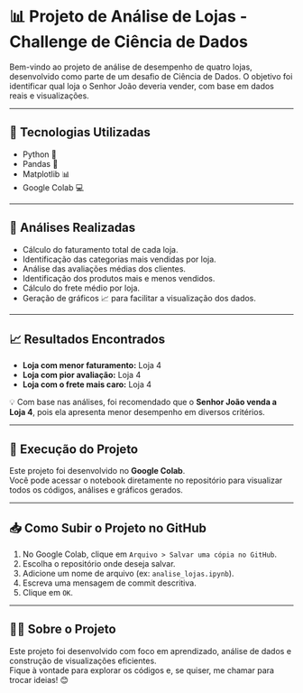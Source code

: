 # 📊 Projeto de Análise de Lojas - Challenge de Ciência de Dados

Bem-vindo ao projeto de análise de desempenho de quatro lojas, desenvolvido como parte de um desafio de Ciência de Dados. O objetivo foi identificar qual loja o Senhor João deveria vender, com base em dados reais e visualizações.

---

## 🚀 Tecnologias Utilizadas
- Python 🐍
- Pandas 📂
- Matplotlib 📊
- Google Colab 💻

---

## 🔎 Análises Realizadas
- Cálculo do faturamento total de cada loja.
- Identificação das categorias mais vendidas por loja.
- Análise das avaliações médias dos clientes.
- Identificação dos produtos mais e menos vendidos.
- Cálculo do frete médio por loja.
- Geração de gráficos 📈 para facilitar a visualização dos dados.

---

## 📈 Resultados Encontrados

- **Loja com menor faturamento:** Loja 4  
- **Loja com pior avaliação:** Loja 4  
- **Loja com o frete mais caro:** Loja 4  

💡 Com base nas análises, foi recomendado que o **Senhor João venda a Loja 4**, pois ela apresenta menor desempenho em diversos critérios.

---

## 📂 Execução do Projeto
Este projeto foi desenvolvido no **Google Colab**.  
Você pode acessar o notebook diretamente no repositório para visualizar todos os códigos, análises e gráficos gerados.

---

## 📥 Como Subir o Projeto no GitHub
1. No Google Colab, clique em `Arquivo > Salvar uma cópia no GitHub`.
2. Escolha o repositório onde deseja salvar.
3. Adicione um nome de arquivo (ex: `analise_lojas.ipynb`).
4. Escreva uma mensagem de commit descritiva.
5. Clique em `OK`.

---

## 👩‍💻 Sobre o Projeto
Este projeto foi desenvolvido com foco em aprendizado, análise de dados e construção de visualizações eficientes.  
Fique à vontade para explorar os códigos e, se quiser, me chamar para trocar ideias! 😊

